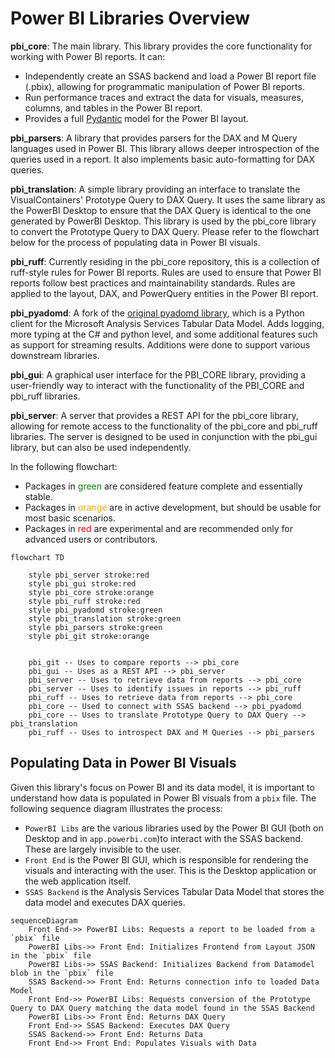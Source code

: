# Power BI Libraries Overview

**pbi_core**: The main library. This library provides the core functionality for working with Power BI reports. It can:
- Independently create an SSAS backend and load a Power BI report file (.pbix), allowing for programmatic manipulation of Power BI reports.
- Run performance traces and extract the data for visuals, measures, columns, and tables in the Power BI report.
- Provides a full [Pydantic](https://docs.pydantic.dev/latest/) model for the Power BI layout. 

**pbi_parsers**: A library that provides parsers for the DAX and M Query languages used in Power BI. This library allows deeper introspection of the queries used in a report. It also implements basic auto-formatting for DAX queries.

**pbi_translation**: A simple library providing an interface to translate the VisualContainers' Prototype Query to DAX Query. It uses the same library as the PowerBI Desktop to ensure that the DAX Query is identical to the one generated by PowerBI Desktop. This library is used by the pbi_core library to convert the Prototype Query to DAX Query. Please refer to the flowchart below for the process of populating data in Power BI visuals.

**pbi_ruff**: Currently residing in the pbi_core repository, this is a collection of ruff-style rules for Power BI reports. Rules are used to ensure that Power BI reports follow best practices and maintainability standards. Rules are applied to the layout, DAX, and PowerQuery entities in the Power BI report.

**pbi_pyadomd**: A fork of the [original pyadomd library](https://github.com/S-C-O-U-T/Pyadomd), which is a Python client for the Microsoft Analysis Services Tabular Data Model. Adds logging, more typing at the C# and python level, and some additional features such as support for streaming results. Additions were done to support various downstream libraries.

**pbi_gui**: A graphical user interface for the PBI_CORE library, providing a user-friendly way to interact with the functionality of the PBI_CORE and pbi_ruff libraries. 

**pbi_server**: A server that provides a REST API for the pbi_core library, allowing for remote access to the functionality of the pbi_core and pbi_ruff libraries. The server is designed to be used in conjunction with the pbi_gui library, but can also be used independently.

In the following flowchart:

- Packages in <font color="green">green</font> are considered feature complete and essentially stable.
- Packages in <font color="orange">orange</font> are in active development, but should be usable for most basic scenarios.
- Packages in <font color="red">red</font> are experimental and are recommended only for advanced users or contributors.

```mermaid
flowchart TD
    
    style pbi_server stroke:red
    style pbi_gui stroke:red
    style pbi_core stroke:orange
    style pbi_ruff stroke:red
    style pbi_pyadomd stroke:green
    style pbi_translation stroke:green
    style pbi_parsers stroke:green
    style pbi_git stroke:orange


    pbi_git -- Uses to compare reports --> pbi_core
    pbi_gui -- Uses as a REST API --> pbi_server
    pbi_server -- Uses to retrieve data from reports --> pbi_core
    pbi_server -- Uses to identify issues in reports --> pbi_ruff
    pbi_ruff -- Uses to retrieve data from reports --> pbi_core
    pbi_core -- Used to connect with SSAS backend --> pbi_pyadomd
    pbi_core -- Uses to translate Prototype Query to DAX Query --> pbi_translation
    pbi_ruff -- Uses to introspect DAX and M Queries --> pbi_parsers
```

## Populating Data in Power BI Visuals

Given this library's focus on Power BI and its data model, it is important to understand how data is populated in Power BI visuals from a `pbix` file. The following sequence diagram illustrates the process:

- `PowerBI Libs` are the various libraries used by the Power BI GUI (both on Desktop and in `app.powerbi.com`)to interact with the SSAS backend. These are largely invisible to the user.
- `Front End` is the Power BI GUI, which is responsible for rendering the visuals and interacting with the user. This is the Desktop application or the web application itself.
- `SSAS Backend` is the Analysis Services Tabular Data Model that stores the data model and executes DAX queries.

```mermaid
sequenceDiagram
    Front End->> PowerBI Libs: Requests a report to be loaded from a `pbix` file
    PowerBI Libs->> Front End: Initializes Frontend from Layout JSON in the `pbix` file
    PowerBI Libs->> SSAS Backend: Initializes Backend from Datamodel blob in the `pbix` file
    SSAS Backend->> Front End: Returns connection info to loaded Data Model
    Front End->> PowerBI Libs: Requests conversion of the Prototype Query to DAX Query matching the data model found in the SSAS Backend
    PowerBI Libs->> Front End: Returns DAX Query
    Front End->> SSAS Backend: Executes DAX Query
    SSAS Backend->> Front End: Returns Data
    Front End->> Front End: Populates Visuals with Data
```